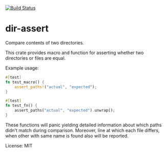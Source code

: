 [![Build Status](https://travis-ci.org/luke-biel/dir-assert.svg?branch=master)](https://travis-ci.org/luke-biel/dir-assert)

# dir-assert

Compare contents of two directories.

This crate provides macro and function for asserting whether two directories or files are equal.

Example usage:
```rust
#[test]
fn test_macro() {
    assert_paths!("actual", "expected");
}

#[test]
fn test_fn() {
    assert_paths("actual", "expected").unwrap();
}
```

These functions will panic yielding detailed information about which paths didn't match during comparison.
Moreover, line at which each file differs, when other with same name is found also will be reported.


License: MIT
